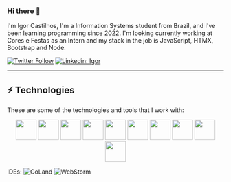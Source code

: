 ### Hi there 👋

I'm Igor Castilhos, I'm a Information Systems student from Brazil, and I've been learning programming since 2022.
I'm looking currently working at Cores e Festas as an Intern and my stack in the job is JavaScript, HTMX, Bootstrap and Node.

[![Twitter Follow](https://img.shields.io/twitter/follow/igor?style=social)](https://twitter.com/IgorPCDev)
[![Linkedin: Igor](https://img.shields.io/badge/-Linkedin-blue?style=flat-square&logo=Linkedin&logoColor=white&link=https://www.linkedin.com/in/IgorCastilhos/)](https://www.linkedin.com/in/IgorCastilhos/)
____

## ⚡ Technologies

These are some of the technologies and tools that I work with:


<p align="center">
  <a>
    <img src="https://cdn.jsdelivr.net/gh/devicons/devicon@latest/icons/csharp/csharp-original.svg" width=48 height=48 />
    <img src="https://cdn.jsdelivr.net/gh/devicons/devicon@latest/icons/typescript/typescript-plain.svg"  width=48 height=48/>
    <img src="https://cdn.jsdelivr.net/gh/devicons/devicon@latest/icons/go/go-original-wordmark.svg" width=48 height=48 />     
    <img src="https://cdn.jsdelivr.net/gh/devicons/devicon@latest/icons/git/git-original.svg" width=48 height=48/>
    <img src="https://cdn.jsdelivr.net/gh/devicons/devicon@latest/icons/postgresql/postgresql-original.svg" width=48 height=48/>
    <img src="https://cdn.jsdelivr.net/gh/devicons/devicon@latest/icons/linux/linux-original.svg" width=48 height=48/>
    <img src="https://cdn.jsdelivr.net/gh/devicons/devicon@latest/icons/docker/docker-original.svg" width=48 height=48//>
    <img src="https://cdn.jsdelivr.net/gh/devicons/devicon@latest/icons/azure/azure-original.svg" width=48 height=48//>
    <img src="https://cdn.jsdelivr.net/gh/devicons/devicon@latest/icons/postman/postman-original.svg" width=48 height=48//>
    <img src="https://cdn.jsdelivr.net/gh/devicons/devicon@latest/icons/figma/figma-original.svg" width=48 height=48//>
  </a>
</p>

IDEs:
![GoLand](https://img.shields.io/badge/-GoLand-black?style=flat-square&logo=goland&logoColor=white)
![WebStorm](https://img.shields.io/badge/-WebStorm-black?style=flat-square&logo=webstorm&logoColor=white)

